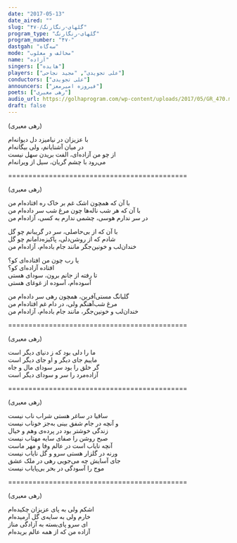 ```yaml
---
date: "2017-05-13"
date_aired: ""
slug: "گلهای-رنگارنگ/۴۷۰"
program_type: "گلهای-رنگارنگ"
program_number: "۴۷۰"
dastgah: "سه‌گاه"
mode: "مخالف و مغلوب"
name: "آزاده"
singers: ["هایده"]
players: ["علی تجویدی", "مجید نجاحی"]
conductors: ["علی تجویدی"]
announcers: ["فیروزه امیرمعز"]
poets: ["رهی معیری"]
audio_url: https://golhaprogram.com/wp-content/uploads/2017/05/GR_470.mp3
draft: false
---
```


(رهی معیری)  

با عزیزان در نیامیزد دل دیوانه‌ام  
در میان آشنایانم، ولی بیگانه‌ام  
از چو من آزاده‌ای، الفت بریدن سهل نیست  
می‌رود با چشم گریان، سیل از ویرانه‌ام  

============================================  

(رهی معیری)  

با آن که همچون اشک غم بر خاک ره افتاده‌ام من  
با آن که هر شب ناله‌ها چون مرغ شب سر داده‌ام من  
در سر ندارم هوسی، چشمی ندارم به کسی، آزاده‌ام من  

با آن که از بی‌حاصلی، سر در گریبانم چو گل  
شادم که از روشن‌دلی، پاکيزه‌دامانم چو گل  
خندان‌لب و خونين‌جگر مانند جام باده‌ام، آزاده‌ام من  

يا رب چون من افتاده‌ای کو؟  
افتاده آزاده‌ای کو؟  
تا رفته از جانم برون، سودای هستی  
آسوده‌ام، آسوده از غوغای هستی  

گلبانگ مستی‌آفرين، همچون رهی سر داده‌ام من  
مرغ شب‌آهنگم ولی، در دام غم افتاده‌ام من  
خندان‌لب و خونين‌جگر، مانند جام باده‌ام، آزاده‌ام من  

============================================  

(رهی معیری)  

ما را دلی بود که ز دنیای دیگر است  
ماییم جای دیگر و او جای دیگر است  
گر خلق را بود سر سودای مال و جاه  
آزاده‌مرد را سر و سودای دیگر است  

============================================  

(رهی معیری)  

ساقیا در ساغر هستی شراب ناب نیست  
و آنچه در جام شفق بینی به‌جز خوناب نیست  
زندگی خوشتر بود در پرده‌ی وهم و خیال  
صبح روشن را صفای سایه مهتاب نیست  
آنچه نایاب است در عالم وفا و مهر ماست  
ورنه در گلزار هستی سرو و گل نایاب نیست  
جای آسایش چه می‌جویی رهی در ملک عشق  
موج را آسودگی در بحر بی‌پایاب نیست  

============================================  

(رهی معیری)  

اشکم ولی به پای عزیزان چکیده‌ام  
خارم ولی به سایه‌ی گل آرمیده‌ام  
ای سرو پای‌بسته به آزادگی مناز  
آزاده من که از همه عالم بریده‌ام  

